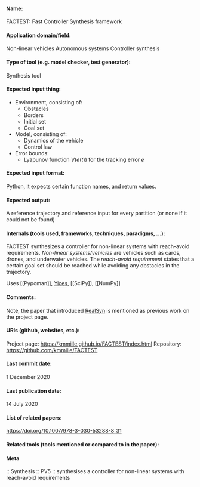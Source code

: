 #### Name:
FACTEST: Fast Controller Synthesis framework

#### Application domain/field:
Non-linear vehicles
Autonomous systems
Controller synthesis

#### Type of tool (e.g. model checker, test generator):
Synthesis tool

#### Expected input thing:
- Environment, consisting of:
	- Obstacles
	- Borders
	- Initial set
	- Goal set
- Model, consisting of:
	- Dynamics of the vehicle
	- Control law
- Error bounds:
	- Lyapunov function $V(e(t))$ for the tracking error $e$

#### Expected input format:
Python, it expects certain function names, and return values.

#### Expected output:
A reference trajectory and reference input for every partition (or none if it could not be found)

#### Internals (tools used, frameworks, techniques, paradigms, ...):
FACTEST synthesizes a controller for non-linear systems with reach-avoid requirements. 
*Non-linear systems/vehicles* are vehicles such as cards, drones, and underwater vehicles.
The *reach-avoid requirement* states that a certain goal set should be reached while avoiding any obstacles in the trajectory.

Uses [[Pypoman]], [Yices](../Solvers/SMT/Yices.md), [[SciPy]], [[NumPy]]

#### Comments:
Note, the paper that introduced [RealSyn](RealSyn.md) is mentioned as previous work on the project page.

#### URIs (github, websites, etc.):
Project page: https://kmmille.github.io/FACTEST/index.html
Repository: https://github.com/kmmille/FACTEST

#### Last commit date:
1 December 2020

#### Last publication date:
14 July 2020

#### List of related papers:
https://doi.org/10.1007/978-3-030-53288-8_31

#### Related tools (tools mentioned or compared to in the paper):

#### Meta
:: Synthesis
:: PV5 :: synthesises a controller for non-linear systems with reach-avoid requirements